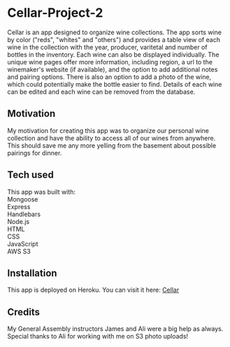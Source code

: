 # Cellar-Project-2

Cellar is an app designed to organize wine collections. The app sorts wine by color ("reds", "whites" and "others") and provides a table view of each wine in the collection with the year, producer, varitetal and number of bottles in the inventory. Each wine can also be displayed individually. The unique wine pages offer more information, including region, a url to the winemaker's website (if available), and the option to add additional notes and pairing options. There is also an option to add a photo of the wine, which could potentially make the bottle easier to find. Details of each wine can be edited and each wine can be removed from the database. 

## Motivation
My motivation for creating this app was to organize our personal wine collection and have the ability to access all of our wines from anywhere. This should save me any more yelling from the basement about possible pairings for dinner.

## Tech used
This app was built with:  
Mongoose  
Express  
Handlebars  
Node.js  
HTML   
CSS  
JavaScript  
AWS S3

## Installation
This app is deployed on Heroku. You can visit it here: 
[Cellar](https://ms-cellar.herokuapp.com/wines)

## Credits
My General Assembly instructors James and Ali were a big help as always. Special thanks to Ali for working with me on S3 photo uploads! 
